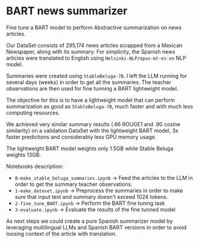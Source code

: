 # BART news summarizer

Fine tune a BART model to perform Abstractive summarization on news articles.

Our DataSet consists of 295,174 news articles scrapped from a Mexican Newspaper, along with its summary. 
For simplicity, the Spanish news articles were translated to English using `Helsinki-NLP/opus-mt-es-en` NLP model.

Summaries were created using `StableBeluga-7B`. I left the LLM running for several days (weeks) in order to get all the summaries. The teacher observations are then used for fine tunning a BART lightweight model.

The objective for this is to have a lightweight model that can perform summarization as good as `StableBeluga-7B`, much faster and with much less computing resources.

We achieved very similar summary results (.66 ROUGE1 and .90 cosine similarity) on a validation DataSet with the lightweight BART model, 3x faster predictions and considerably less GPU memory usage.

The lightweight BART model weights only 1.5GB while Stable Beluga weights 13GB.

Notebooks description:

- `0-make_stable_beluga_summaries.ipynb` -> Feed the articles to the LLM in order to get the summary teacher observations.
- `1-make_dateset.ipynb` -> Preprocess the summaries in order to make sure that input text and summary doesn't exceed 1024 tokens.
- `2-fine_tune_BART.ipynb` -> Perform the BART fine tuning task
- `3-evaluate.ipynb` -> Evaluate the results of the fine tunned model

As next steps we could create a pure Spanish summarizer model by leveraging multilingual LLMs and Spanish BART versions in order to avoid loosing context of the article with translation.